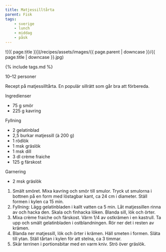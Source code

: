 ```yaml
---
title: Matjessilltårta
parent: Fisk
tags:
    - sverige
    - lunch
    - middag
    - påsk
---
```

![{{ page.title }}](/recipes/assets/images/{{ page.parent | downcase }}/{{ page.title | downcase }}.jpg)

{% include tags.md %}

10–12 personer

Recept på matjessilltårta. En populär sillrätt som går bra att förbereda.

Ingredienser

- 75 g smör
- 225 g kavring

Fyllning

- 2 gelatinblad
- 2,5 burkar matjessill (à 200 g)
- 1 rödlök
- 1 msk gräslök
- 1 msk dill
- 3 dl crème fraiche
- 125 g färskost

Garnering

- 2 msk gräslök

1. Smält smöret. Mixa kavring och smör till smulor. Tryck ut smulorna i bottnen på en form med löstagbar kant, ca 24 cm i diameter. Ställ formen i kylen ca 15 min.
2. Fyllning: Lägg gelatinbladen i kallt vatten ca 5 min. Låt matjessillen rinna av och hacka den. Skala och finhacka löken. Blanda sill, lök och örter.
3. Mixa crème fraiche och färskost. Värm 1/4 av ostkrämen i en kastrull. Ta upp och smält gelatinbladen i ostblandningen. Rör ner det i resten av krämen.
4. Blanda ner matjessill, lök och örter i krämen. Häll smeten i formen. Släta till ytan. Ställ tårtan i kylen för att stelna, ca 3 timmar.
5. Skär terrinen i portionsbitar med en varm kniv. Strö över gräslök.
